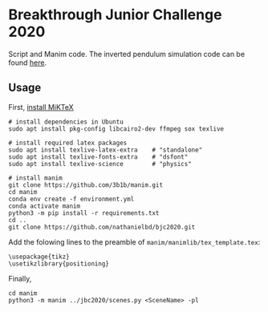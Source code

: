 # Breakthrough Junior Challenge 2020

Script and Manim code. The inverted pendulum simulation code can be found [here](https://github.com/SASE-Labs-2021/inverted-pendulum).

## Usage

First, [install MiKTeX](https://miktex.org/download)

```
# install dependencies in Ubuntu
sudo apt install pkg-config libcairo2-dev ffmpeg sox texlive

# install required latex packages
sudo apt install texlive-latex-extra    # "standalone"
sudo apt install texlive-fonts-extra    # "dsfont"
sudo apt install texlive-science        # "physics"

# install manim
git clone https://github.com/3b1b/manim.git
cd manim
conda env create -f environment.yml
conda activate manim
python3 -m pip install -r requirements.txt
cd ..
git clone https://github.com/nathanielbd/bjc2020.git
```

Add the folowing lines to the preamble of `manim/manimlib/tex_template.tex`:
```
\usepackage{tikz}
\usetikzlibrary{positioning}
```

Finally, 

```
cd manim
python3 -m manim ../jbc2020/scenes.py <SceneName> -pl
```
